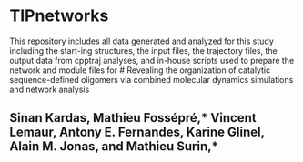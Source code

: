 # TIPnetworks

This repository includes all data generated and analyzed for this study including the start-ing structures, the input files, the trajectory files, the output data from cpptraj analyses, and in-house scripts used to prepare the network and module files for # Revealing the organization of catalytic sequence-defined oligomers via combined molecular dynamics simulations and network analysis
## Sinan Kardas, Mathieu Fossépré,* Vincent Lemaur, Antony E. Fernandes, Karine Glinel, Alain M. Jonas, and Mathieu Surin,* ##
